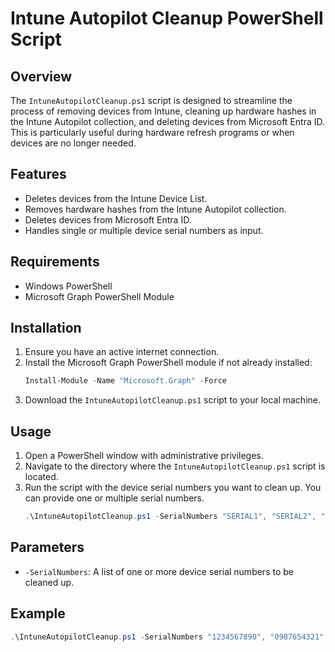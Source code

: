 # Intune Autopilot Cleanup PowerShell Script

## Overview

The `IntuneAutopilotCleanup.ps1` script is designed to streamline the process of removing devices from Intune, cleaning up hardware hashes in the Intune Autopilot collection, and deleting devices from Microsoft Entra ID. This is particularly useful during hardware refresh programs or when devices are no longer needed.

## Features

- Deletes devices from the Intune Device List.
- Removes hardware hashes from the Intune Autopilot collection.
- Deletes devices from Microsoft Entra ID.
- Handles single or multiple device serial numbers as input.

## Requirements

- Windows PowerShell
- Microsoft Graph PowerShell Module

## Installation

1. Ensure you have an active internet connection.
2. Install the Microsoft Graph PowerShell module if not already installed:
    ```powershell
    Install-Module -Name "Microsoft.Graph" -Force
    ```
3. Download the `IntuneAutopilotCleanup.ps1` script to your local machine.

## Usage

1. Open a PowerShell window with administrative privileges.
2. Navigate to the directory where the `IntuneAutopilotCleanup.ps1` script is located.
3. Run the script with the device serial numbers you want to clean up. You can provide one or multiple serial numbers.
    ```powershell
    .\IntuneAutopilotCleanup.ps1 -SerialNumbers "SERIAL1", "SERIAL2", "SERIAL3"
    ```

## Parameters

- `-SerialNumbers`: A list of one or more device serial numbers to be cleaned up.

## Example

```powershell
.\IntuneAutopilotCleanup.ps1 -SerialNumbers "1234567890", "0987654321"
